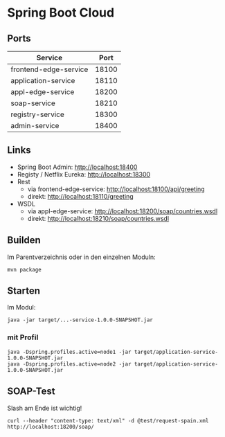 # Spring Boot Cloud

## Ports

| Service               | Port   |
| --------------------- | ------ |
| frontend-edge-service | 18100  |
| application-service   | 18110  |
| appl-edge-service     | 18200  |
| soap-service          | 18210  |
| registry-service      | 18300  |
| admin-service         | 18400  |

## Links
* Spring Boot Admin: [http://localhost:18400](http://localhost:18400)
* Registy / Netflix Eureka: [http://localhost:18300](http://localhost:18300)
* Rest 
     * via frontend-edge-service: [http://localhost:18100/api/greeting](http://localhost:18100/api/greeting)
     * direkt: [http://localhost:18110/greeting](http://localhost:18110/greeting)
* WSDL
     * via appl-edge-service: [http://localhost:18200/soap/countries.wsdl](http://localhost:18200/soap/countries.wsdl)
     * direkt: [http://localhost:18210/soap/countries.wsdl](http://localhost:18210/soap/countries.wsdl)

## Builden

Im Parentverzeichnis oder in den einzelnen Moduln:

    mvn package

## Starten

Im Modul:

    java -jar target/...-service-1.0.0-SNAPSHOT.jar
    
### mit Profil

    java -Dspring.profiles.active=node1 -jar target/application-service-1.0.0-SNAPSHOT.jar
    java -Dspring.profiles.active=node2 -jar target/application-service-1.0.0-SNAPSHOT.jar
    
## SOAP-Test

Slash am Ende ist wichtig!

    curl --header "content-type: text/xml" -d @test/request-spain.xml http://localhost:18200/soap/
    
